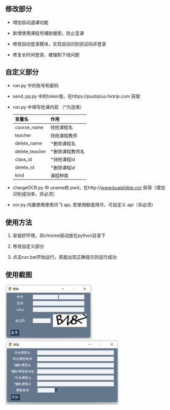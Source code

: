 ## 修改部分

- 增加自动退课功能
- 新增使用课程号辅助搜索，防止歪课

- 修改自动登录模块，实现自动识别验证码并登录
- 修复长时间登录，被强制下线问题

## 自定义部分
- run.py 中的账号和密码

- send_qq.py 中的token值，在https://pushplus.hxtrip.com 获取 

- run.py 中填写抢课内容 （*为选填）

  | 变量名         | 作用            |
  | -------------- | --------------- |
  | course_name    | 待抢课程名      |
  | teacher        | 待抢课程教师    |
  | delete_name    | *删除课程名     |
  | delete_teacher | *删除课程教师名 |
  | class_id       | *待抢课程id     |
  | delete_id      | *删除课程id     |
  | kind           | 课程种类        |

- chargeOCR.py 中 uname和 pwd，在http://www.kuaishibie.cn/ 获得（增加识别成功率，非必须）

- ocr.py 内置使用使用讯飞 api, 若使用额度用尽，可自定义 api（非必须）

## 使用方法

1. 安装好环境，将chrome驱动放在python目录下

2. 修改自定义部分

3. 点击run.bat开始运行，若能出现正确提示则运行成功

## 使用截图

<img src="src\login.png" alt="login" style="zoom:38%;" />



<img src="src\add.png" alt="add" style="zoom:38%;" />
